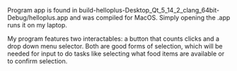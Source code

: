 Program app is found in build-helloplus-Desktop_Qt_5_14_2_clang_64bit-Debug/helloplus.app and was compiled for MacOS. Simply opening the .app runs it on my laptop.

My program features two interactables: a button that counts clicks and a drop down menu selector. Both are good forms of selection, which will be needed for input to do tasks like selecting what food items are available or to confirm selection.
